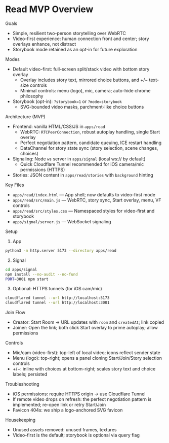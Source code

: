 # Read MVP Overview

Goals

- Simple, resilient two-person storytelling over WebRTC
- Video-first experience: human connection front and center; story overlays enhance, not distract
- Storybook mode retained as an opt-in for future exploration

Modes

- Default video-first: full-screen split/stack video with bottom story overlay
  - Overlay includes story text, mirrored choice buttons, and +/− text-size controls
  - Minimal controls: menu (logo), mic, camera; auto-hide chrome philosophy
- Storybook (opt-in): `?storybook=1` or `?mode=storybook`
  - SVG-bounded video masks, parchment-like choice buttons

Architecture (MVP)

- Frontend: vanilla HTML/CSS/JS in `apps/read`
  - WebRTC: `RTCPeerConnection`, robust autoplay handling, single Start overlay
  - Perfect negotiation pattern, candidate queuing, ICE restart handling
  - DataChannel for story state sync (story selection, scene changes, choices)
- Signaling: Node `ws` server in `apps/signal` (local ws:// by default)
  - Quick Cloudflare Tunnel recommended for iOS camera/mic permissions (HTTPS)
- Stories: JSON content in `apps/read/stories` with `background` hinting

Key Files

- `apps/read/index.html` — App shell; now defaults to video-first mode
- `apps/read/src/main.js` — WebRTC, story sync, Start overlay, menu, VF controls
- `apps/read/src/styles.css` — Namespaced styles for video-first and storybook
- `apps/signal/server.js` — WebSocket signaling

Setup

1) App

```sh
python3 -m http.server 5173 --directory apps/read
```

2) Signal

```sh
cd apps/signal
npm install --no-audit --no-fund
PORT=3001 npm start
```

3) Optional: HTTPS tunnels (for iOS cam/mic)

```sh
cloudflared tunnel --url http://localhost:5173
cloudflared tunnel --url http://localhost:3001
```

Join Flow

- Creator: Start Room → URL updates with `room` and `createdAt`; link copied
- Joiner: Open the link; both click Start overlay to prime autoplay; allow permissions

Controls

- Mic/cam (video-first): top-left of local video; icons reflect sender state
- Menu (logo): top-right; opens a panel cloning Start/Join/Story selection controls
- +/−: inline with choices at bottom-right; scales story text and choice labels; persisted

Troubleshooting

- iOS permissions: require HTTPS origin → use Cloudflare Tunnel
- If remote video drops on refresh: the perfect negotiation pattern is implemented; re-open link or retry Start/Join
- Favicon 404s: we ship a logo-anchored SVG favicon

Housekeeping

- Unused assets removed: unused frames, textures
- Video-first is the default; storybook is optional via query flag 